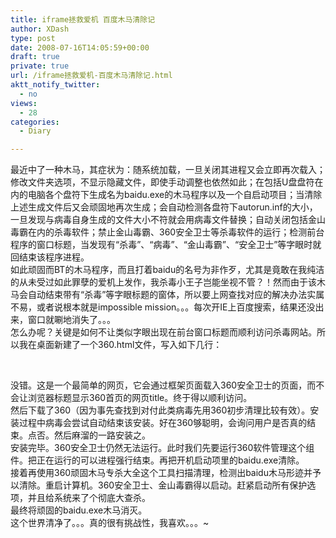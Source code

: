 ```yaml
---
title: iframe拯救爱机 百度木马清除记
author: XDash
type: post
date: 2008-07-16T14:05:59+00:00
draft: true
private: true
url: /iframe拯救爱机-百度木马清除记.html
aktt_notify_twitter:
  - no
views:
  - 28
categories:
  - Diary

---
```

最近中了一种木马，其症状为：随系统加载，一旦关闭其进程又会立即再次载入；修改文件夹选项，不显示隐藏文件，即使手动调整也依然如此；在包括U盘盘符在内的电脑各个盘符下生成名为baidu.exe的木马程序以及一个自启动项目；当清除上述生成文件后又会顽固地再次生成；会自动检测各盘符下autorun.inf的大小，一旦发现与病毒自身生成的文件大小不符就会用病毒文件替换；自动关闭包括金山毒霸在内的杀毒软件；禁止金山毒霸、360安全卫士等杀毒软件的运行；检测前台程序的窗口标题，当发现有“杀毒”、“病毒”、“金山毒霸”、“安全卫士”等字眼时就回结束该程序进程。  
如此顽固而BT的木马程序，而且打着baidu的名号为非作歹，尤其是竟敢在我纯洁的从未受过如此罪孽的爱机上发作，我杀毒小王子岂能坐视不管？！然而由于该木马会自动结束带有“杀毒”等字眼标题的窗体，所以要上网查找对应的解决办法实属不易，或者说根本就是impossible mission。。。每次开IE上百度搜索，结果还没出来，窗口就唰地消失了。。。  
怎么办呢？关键是如何不让类似字眼出现在前台窗口标题而顺利访问杀毒网站。所以我在桌面新建了一个360.html文件，写入如下几行：

<br />

没错。这是一个最简单的网页，它会通过框架页面载入360安全卫士的页面，而不会让浏览器标题显示360首页的网页title。终于得以顺利访问。  
然后下载了360（因为事先查找到对付此类病毒先用360初步清理比较有效）。安装过程中病毒会尝试自动结束该安装。好在360够聪明，会询问用户是否真的结束。点否。然后麻溜的一路安装之。  
安装完毕。360安全卫士仍然无法运行。此时我们先要运行360软件管理这个组件。把正在运行的可以进程强行结束。再把开机启动项里的baidu.exe清除。  
接着再使用360顽固木马专杀大全这个工具扫描清理，检测出baidu木马形迹并予以清除。重启计算机。360安全卫士、金山毒霸得以启动。赶紧启动所有保护选项，并且给系统来了个彻底大查杀。  
最终将顽固的baidu.exe木马消灭。  
这个世界清净了。。。真的很有挑战性，我喜欢。。。~